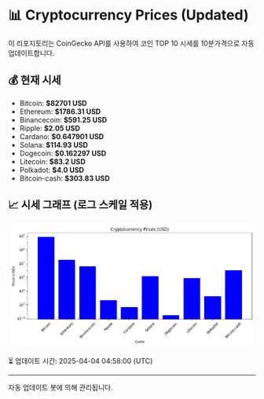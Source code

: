 
# 📊 Cryptocurrency Prices (Updated)

이 리포지토리는 CoinGecko API를 사용하여 코인 TOP 10 시세를 10분가격으로 자동 업데이트합니다.

## 💰 현재 시세
- Bitcoin: **$82701 USD**
- Ethereum: **$1786.31 USD**
- Binancecoin: **$591.25 USD**
- Ripple: **$2.05 USD**
- Cardano: **$0.647901 USD**
- Solana: **$114.93 USD**
- Dogecoin: **$0.162297 USD**
- Litecoin: **$83.2 USD**
- Polkadot: **$4.0 USD**
- Bitcoin-cash: **$303.83 USD**

## 📈 시세 그래프 (로그 스케일 적용)
![Crypto Prices](crypto_prices.png)

⏳ 업데이트 시간: 2025-04-04 04:58:00 (UTC)

---
자동 업데이트 봇에 의해 관리됩니다.
